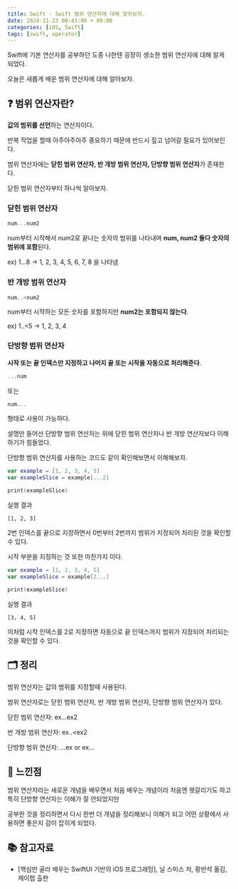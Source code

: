 ```yaml
---
title: Swift - Swift 범위 연산자에 대해 알아보자.
date: 2024-11-23 00:43:00 + 09:00
categories: [iOS, Swift]
tags: [swift, operator]
---
```


Swift에 기본 연산자를 공부하던 도중 나한텐 굉장히 생소한 범위 연산자에 대해 알게 되었다.

오늘은 새롭게 배운 범위 연산자에 대해 알아보자.

## ❓ **범위 연산자란?**
**값의 범위를 선언**하는 연산자이다.<br>

반복 작업을 할때 아주아주아주 중요하기 때문에 반드시 짚고 넘어갈 필요가 있어보인다.

범위 연산자에는 **닫힌 범위 연산자, 반 개방 범위 연산자, 단방향 범위 연산자**가 존재한다.

닫힌 범위 연산자부터 하나씩 알아보자.

### 닫힌 범위 연산자
```swift
num...num2
```
num부터 시작해서 num2로 끝나는 숫자의 범위를 나타내며 **num, num2 둘다 숫자의 범위에 포함**된다.

ex) 1...8 -> 1, 2, 3, 4, 5, 6, 7, 8 을 나타냄

### 반 개방 범위 연산자
```swift
num..<num2
```
num부터 시작하는 모든 숫자를 포함하지만 **num2는 포함되지 않는다**.

ex) 1..<5 -> 1, 2, 3, 4

### 단방향 범위 연산자
**시작 또는 끝 인덱스만 지정하고 나머지 끝 또는 시작을 자동으로 처리해준다**.   

```swift
...num
```

또는

```swift
num...
```

형태로 사용이 가능하다.

설명만 들어선 단방향 범위 연산자는 위에 닫힌 범위 연산자나 반 개방 연산자보다 이해하기가 힘들었다.

단방향 범위 연산자를 사용하는 코드도 같이 확인해보면서 이해해보자.

```swift
var example = [1, 2, 3, 4, 5]
var exampleSlice = example[...2]

print(exampleSlice)
```

실행 결과
```
[1, 2, 3]
```

2번 인덱스를 끝으로 지정하면서 0번부터 2번까지 범위가 지정되어 처리된 것을 확인할 수 있다.

시작 부분을 지정하는 것 또한 마찬가지 이다.

```swift
var example = [1, 2, 3, 4, 5]
var exampleSlice = example[2...]

print(exampleSlice)
```

실행 결과
```
[3, 4, 5]
```

이처럼 시작 인덱스를 2로 지정하면 자동으로 끝 인덱스까지 범위가 지정되어 처리되는 것을 확인할 수 있다.

## 🗂️ **정리**
범위 연산자는 값의 범위를 지정할때 사용된다.

범위 연산자로는 닫힌 범위 연산자, 반 개방 범위 연산자, 단방향 범위 연산자가 있다.

닫힌 범위 연산자: ex...ex2<br>

반 개방 범위 연산자: ex..<ex2

단방향 범위 연산자: ...ex or ex...

## 💭 **느낀점**
범위 연산자라는 새로운 개념을 배우면서 처음 배우는 개념이라 처음엔 헷갈리기도 하고 특히 단방향 연산자는 이해가 잘 안되었지만 

공부한 것을 정리하면서 다시 한번 더 개념을 정리해보니 이해가 되고 어떤 상황에서 사용하면 좋은지 감이 잡히게 되었다.

## 📚 **참고자료**
- [핵심만 골라 배우는 SwiftUI 기반의 iOS 프로그래밍], 닐 스미스 저, 황반석 옮김, 제이펍 출판
